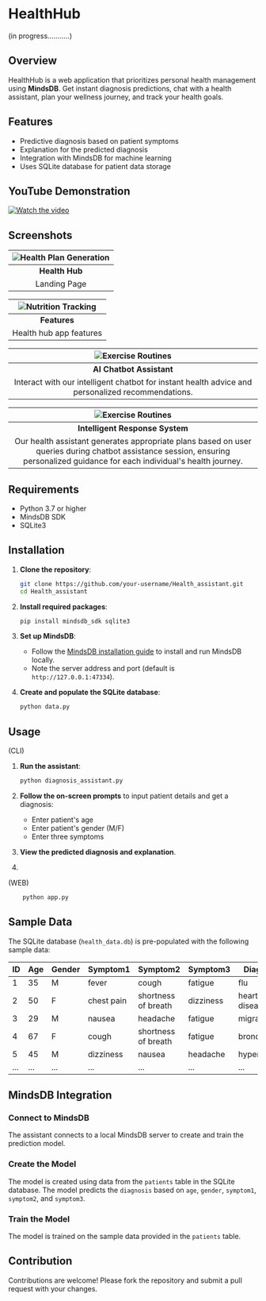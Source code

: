 # HealthHub
(in progress...........)
## Overview
HealthHub is a web application that prioritizes personal health management using **MindsDB**. Get instant diagnosis predictions, chat with a health assistant, plan your wellness journey, and track your health goals.


## Features
- Predictive diagnosis based on patient symptoms
- Explanation for the predicted diagnosis
- Integration with MindsDB for machine learning
- Uses SQLite database for patient data storage

## YouTube Demonstration



[![Watch the video](https://img.youtube.com/vi/oDEMWkdwTWs/0.jpg)](https://www.youtube.com/watch?v=oDEMWkdwTWs)




## Screenshots
| ![Health Plan Generation](https://github.com/sneha-4-22/Health_assistant/assets/112711068/80e73a53-a012-4681-82a5-55da7fd1730e) |
|:--:|
| **Health Hub** |
| Landing Page |

| ![Nutrition Tracking](https://github.com/sneha-4-22/Health_assistant/assets/112711068/5f9ea399-fc25-4df4-8541-a09ac8a6afe1) |
|:--:|
| **Features** |
| Health hub app features |

| ![Exercise Routines](https://github.com/sneha-4-22/Health_assistant/assets/112711068/a254b73a-d842-4f05-a8dc-69fe8bee56d3) |
|:--:|
| **AI Chatbot Assistant** |
| Interact with our intelligent chatbot for instant health advice and personalized recommendations. |


| ![Exercise Routines](https://github.com/sneha-4-22/Health_assistant/assets/112711068/03e9b841-fce8-4ea7-8b65-d611337630b0) |
|:--:|
| **Intelligent Response System** |
| Our health assistant generates appropriate plans based on user queries during chatbot assistance session, ensuring personalized guidance for each individual's health journey. |





## Requirements
- Python 3.7 or higher
- MindsDB SDK
- SQLite3

## Installation

1. **Clone the repository**:
    ```bash
    git clone https://github.com/your-username/Health_assistant.git
    cd Health_assistant
    ```

2. **Install required packages**:
    ```bash
    pip install mindsdb_sdk sqlite3
    ```

3. **Set up MindsDB**:
    - Follow the [MindsDB installation guide](https://docs.mindsdb.com/install) to install and run MindsDB locally.
    - Note the server address and port (default is `http://127.0.0.1:47334`).

4. **Create and populate the SQLite database**:
    ```bash
    python data.py
    ```

## Usage
(CLI)
1. **Run the assistant**:
    ```bash
    python diagnosis_assistant.py
    ```

2. **Follow the on-screen prompts** to input patient details and get a diagnosis:
    - Enter patient's age
    - Enter patient's gender (M/F)
    - Enter three symptoms

3. **View the predicted diagnosis and explanation**.

4. 
(WEB)
```bash
    python app.py
```


## Sample Data
The SQLite database (`health_data.db`) is pre-populated with the following sample data:

| ID | Age | Gender | Symptom1      | Symptom2             | Symptom3      | Diagnosis       |
|----|-----|--------|---------------|----------------------|---------------|-----------------|
| 1  | 35  | M      | fever         | cough                | fatigue       | flu             |
| 2  | 50  | F      | chest pain    | shortness of breath  | dizziness     | heart disease   |
| 3  | 29  | M      | nausea        | headache             | fatigue       | migraine        |
| 4  | 67  | F      | cough         | shortness of breath  | fatigue       | bronchitis      |
| 5  | 45  | M      | dizziness     | nausea               | headache      | hypertension    |
| ...| ... | ...    | ...           | ...                  | ...           | ...             |

## MindsDB Integration

### Connect to MindsDB
The assistant connects to a local MindsDB server to create and train the prediction model.

### Create the Model
The model is created using data from the `patients` table in the SQLite database. The model predicts the `diagnosis` based on `age`, `gender`, `symptom1`, `symptom2`, and `symptom3`.

### Train the Model
The model is trained on the sample data provided in the `patients` table.

## Contribution
Contributions are welcome! Please fork the repository and submit a pull request with your changes.
